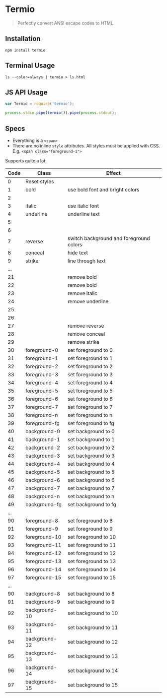 Termio
============

> Perfectly convert ANSI escape codes to HTML.

## Installation

```
npm install termio
```

## Terminal Usage

```
ls --color=always | termio > ls.html
```

## JS API Usage

```javascript
var Termio = require('termio');

process.stdin.pipe(termio()).pipe(process.stdout);
```

## Specs

- Everything is a `<span>`
- There are no inline `style` attributes. All styles must be applied with CSS.
  E.g. `<span class="foreground-1">`

Supports quite a lot:

| Code | Class            | Effect                                  |
| ---- | ---------------  | ------
| 0    | Reset styles     |
| 1    | bold             | use bold font and bright colors
| 2    |                  |
| 3    | italic           | use italic font
| 4    | underline        | underline text
| 5    |                  |
| 6    |                  |
| 7    | reverse          | switch background and foreground colors
| 8    | conceal          | hide text
| 9    | strike           | line through text
| ...  |                  |
| 21   |                  | remove bold
| 22   |                  | remove bold
| 23   |                  | remove italic
| 24   |                  | remove underline
| 25   |                  |
| 26   |                  |
| 27   |                  | remove reverse
| 28   |                  | remove conceal
| 29   |                  | remove strike
| 30   | foreground-0     | set foreground to 0
| 31   | foreground-1     | set foreground to 1
| 32   | foreground-2     | set foreground to 2
| 33   | foreground-3     | set foreground to 3
| 34   | foreground-4     | set foreground to 4
| 35   | foreground-5     | set foreground to 5
| 36   | foreground-6     | set foreground to 6
| 37   | foreground-7     | set foreground to 7
| 38   | foreground-n     | set foreground to n
| 39   | foreground-fg    | set foreground to fg
| 40   | background-0     | set background to 0
| 41   | background-1     | set background to 1
| 42   | background-2     | set background to 2
| 43   | background-3     | set background to 3
| 44   | background-4     | set background to 4
| 45   | background-5     | set background to 5
| 46   | background-6     | set background to 6
| 47   | background-7     | set background to 7
| 48   | background-n     | set background to n
| 49   | background-fg    | set background to fg
| ...  |                  |
| 90   | foreground-8     | set foreground to 8
| 91   | foreground-9     | set foreground to 9
| 92   | foreground-10    | set foreground to 10
| 93   | foreground-11    | set foreground to 11
| 94   | foreground-12    | set foreground to 12
| 95   | foreground-13    | set foreground to 13
| 96   | foreground-14    | set foreground to 14
| 97   | foreground-15    | set foreground to 15
| ...  |                  |
| 90   | background-8     | set background to 8
| 91   | background-9     | set background to 9
| 92   | background-10    | set background to 10
| 93   | background-11    | set background to 11
| 94   | background-12    | set background to 12
| 95   | background-13    | set background to 13
| 96   | background-14    | set background to 14
| 97   | background-15    | set background to 15
